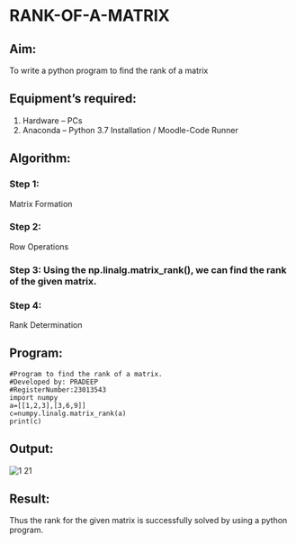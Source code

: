# RANK-OF-A-MATRIX
## Aim:
To write a python program to find the rank of a matrix
## Equipment’s required:
1. 	Hardware – PCs
2. 	Anaconda – Python 3.7 Installation / Moodle-Code Runner
## Algorithm:
### Step 1: 
Matrix Formation
### Step 2: 
Row Operations
### Step 3: Using the np.linalg.matrix_rank(), we can find the rank of the given matrix.
### Step 4:
Rank Determination
## Program:
```
#Program to find the rank of a matrix.
#Developed by: PRADEEP
#RegisterNumber:23013543
import numpy
a=[[1,2,3],[3,6,9]]
c=numpy.linalg.matrix_rank(a)
print(c)
```
## Output:
![1 21](https://github.com/velupradeep/RANK-OF-A-MATRIX/assets/150329341/749cd73a-7fa1-4b79-a56f-7cf01659f73f)

## Result:
Thus the rank for the given matrix is successfully solved by  using a python program.

